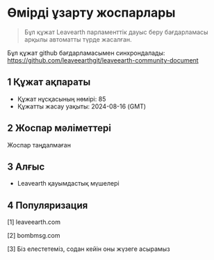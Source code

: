 # Өмірді ұзарту жоспарлары

>Бұл құжат Leavearth парламенттік дауыс беру бағдарламасы арқылы автоматты түрде жасалған.

Бұл құжат github бағдарламасымен синхрондалады: https://github.com/leaveearthgit/leaveearth-community-document

## 1 Құжат ақпараты

- Құжат нұсқасының нөмірі: 85
- Құжатты жасау уақыты: 2024-08-16 (GMT)

## 2 Жоспар мәліметтері

Жоспар таңдалмаған

## 3 Алғыс
* Leavearth қауымдастық мүшелері

## 4 Популяризация
[1] leaveearth.com

[2] bombmsg.com

[3] Біз елестетеміз, содан кейін оны жүзеге асырамыз